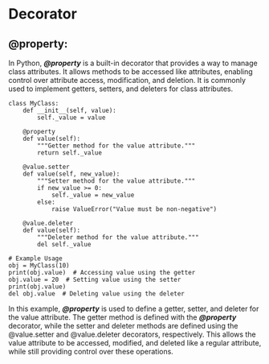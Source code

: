 # Decorator

## @property:
In Python, ***@property*** is a built-in decorator that provides a way to manage class attributes. It allows methods to be accessed like attributes, enabling control over attribute access, modification, and deletion. It is commonly used to implement getters, setters, and deleters for class attributes.

```
class MyClass:
    def __init__(self, value):
        self._value = value
    
    @property
    def value(self):
        """Getter method for the value attribute."""
        return self._value
    
    @value.setter
    def value(self, new_value):
        """Setter method for the value attribute."""
        if new_value >= 0:
            self._value = new_value
        else:
            raise ValueError("Value must be non-negative")
    
    @value.deleter
    def value(self):
        """Deleter method for the value attribute."""
        del self._value

# Example Usage
obj = MyClass(10)
print(obj.value)  # Accessing value using the getter
obj.value = 20  # Setting value using the setter
print(obj.value)
del obj.value  # Deleting value using the deleter

```
In this example, ***@property*** is used to define a getter, setter, and deleter for the value attribute. The getter method is defined with the ***@property*** decorator, while the setter and deleter methods are defined using the @value.setter and @value.deleter decorators, respectively. This allows the value attribute to be accessed, modified, and deleted like a regular attribute, while still providing control over these operations.